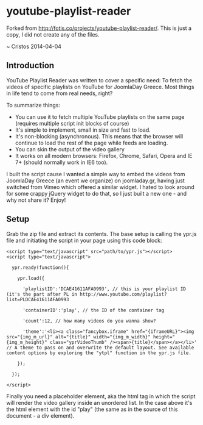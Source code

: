 youtube-playlist-reader
=======================

Forked from http://fotis.co/projects/youtube-playlist-reader/.  This is just a copy, I did not create any of the files.

~ Cristos 2014-04-04

## Introduction

YouTube Playlist Reader was written to cover a specific need: To fetch the videos of specific playlists on YouTube for JoomlaDay Greece. Most things in life tend to come from real needs, right?

To summarize things:
* You can use it to fetch multiple YouTube playlists on the same page (requires multiple script init blocks of course)
* It's simple to implement, small in size and fast to load.
* It's non-blocking (asynchronous). This means that the browser will continue to load the rest of the page while feeds are loading.
* You can skin the output of the video gallery
* It works on all modern browsers: Firefox, Chrome, Safari, Opera and IE 7+ (should normally work in IE6 too).

I built the script cause I wanted a simple way to embed the videos from JoomlaDay Greece (an event we organize) on joomladay.gr, having just switched from Vimeo which offered a similar widget. I hated to look around for some crappy jQuery widget to do that, so I just built a new one - and why not share it? Enjoy!

## Setup
Grab the zip file and extract its contents. The base setup is calling the ypr.js file and initiating the script in your page using this code block:

    <script type="text/javascript" src="path/to/ypr.js"></script>
    <script type="text/javascript">
    
      ypr.ready(function(){

        ypr.load({

          'playlistID':'DCAE41611AFA0993', // this is your playlist ID (it's the part after PL in http://www.youtube.com/playlist?list=PLDCAE41611AFA0993

          'containerID':'play', // the ID of the container tag

          'count':12, // how many videos do you wanna show?

          'theme':'<li><a class="fancybox.iframe" href="{iframeURL}"><img src="{img_m_url}" alt="{title}" width="{img_m_width}" height="{img_m_height}" class="yprVideoThumb" /><span>{title}</span></a></li>' // A theme to pass on and overwrite the default layout. See available content options by exploring the "ytpl" function in the ypr.js file.

        });

      });

    </script>
		  
Finally you need a placeholder element, aka the html tag in which the script will render the video gallery inside an unordered list. In the case above it's the html element with the id "play" (the same as in the source of this document - a div element).
